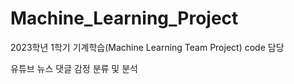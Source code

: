 # Machine_Learning_Project

2023학년 1학기 기계학습(Machine Learning Team Project) code 담당

유튜브 뉴스 댓글 감정 분류 및 분석
